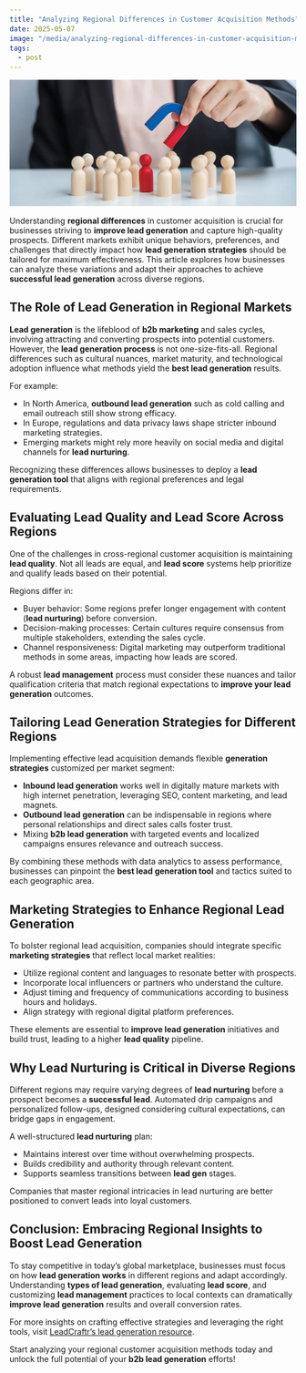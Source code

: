 ```yaml
---
title: "Analyzing Regional Differences in Customer Acquisition Methods"
date: 2025-05-07
image: "/media/analyzing-regional-differences-in-customer-acquisition-methods.webp"
tags:
  - post
---
```


![Analyzing Regional Differences in Customer Acquisition Methods](/media/analyzing-regional-differences-in-customer-acquisition-methods.webp)

Understanding **regional differences** in customer acquisition is crucial for businesses striving to **improve lead generation** and capture high-quality prospects. Different markets exhibit unique behaviors, preferences, and challenges that directly impact how **lead generation strategies** should be tailored for maximum effectiveness. This article explores how businesses can analyze these variations and adapt their approaches to achieve **successful lead generation** across diverse regions.

## The Role of Lead Generation in Regional Markets

**Lead generation** is the lifeblood of **b2b marketing** and sales cycles, involving attracting and converting prospects into potential customers. However, the **lead generation process** is not one-size-fits-all. Regional differences such as cultural nuances, market maturity, and technological adoption influence what methods yield the **best lead generation** results.

For example:

- In North America, **outbound lead generation** such as cold calling and email outreach still show strong efficacy.
- In Europe, regulations and data privacy laws shape stricter inbound marketing strategies.
- Emerging markets might rely more heavily on social media and digital channels for **lead nurturing**.

Recognizing these differences allows businesses to deploy a **lead generation tool** that aligns with regional preferences and legal requirements.

## Evaluating Lead Quality and Lead Score Across Regions

One of the challenges in cross-regional customer acquisition is maintaining **lead quality**. Not all leads are equal, and **lead score** systems help prioritize and qualify leads based on their potential.

Regions differ in:

- Buyer behavior: Some regions prefer longer engagement with content (**lead nurturing**) before conversion.
- Decision-making processes: Certain cultures require consensus from multiple stakeholders, extending the sales cycle.
- Channel responsiveness: Digital marketing may outperform traditional methods in some areas, impacting how leads are scored.

A robust **lead management** process must consider these nuances and tailor qualification criteria that match regional expectations to **improve your lead generation** outcomes.

## Tailoring Lead Generation Strategies for Different Regions

Implementing effective lead acquisition demands flexible **generation strategies** customized per market segment:

- **Inbound lead generation** works well in digitally mature markets with high internet penetration, leveraging SEO, content marketing, and lead magnets.
- **Outbound lead generation** can be indispensable in regions where personal relationships and direct sales calls foster trust.
- Mixing **b2b lead generation** with targeted events and localized campaigns ensures relevance and outreach success.

By combining these methods with data analytics to assess performance, businesses can pinpoint the **best lead generation tool** and tactics suited to each geographic area.

## Marketing Strategies to Enhance Regional Lead Generation

To bolster regional lead acquisition, companies should integrate specific **marketing strategies** that reflect local market realities:

- Utilize regional content and languages to resonate better with prospects.
- Incorporate local influencers or partners who understand the culture.
- Adjust timing and frequency of communications according to business hours and holidays.
- Align strategy with regional digital platform preferences.

These elements are essential to **improve lead generation** initiatives and build trust, leading to a higher **lead quality** pipeline.

## Why Lead Nurturing is Critical in Diverse Regions

Different regions may require varying degrees of **lead nurturing** before a prospect becomes a **successful lead**. Automated drip campaigns and personalized follow-ups, designed considering cultural expectations, can bridge gaps in engagement.

A well-structured **lead nurturing** plan:

- Maintains interest over time without overwhelming prospects.
- Builds credibility and authority through relevant content.
- Supports seamless transitions between **lead gen** stages.

Companies that master regional intricacies in lead nurturing are better positioned to convert leads into loyal customers.

## Conclusion: Embracing Regional Insights to Boost Lead Generation

To stay competitive in today’s global marketplace, businesses must focus on how **lead generation works** in different regions and adapt accordingly. Understanding **types of lead generation**, evaluating **lead score**, and customizing **lead management** practices to local contexts can dramatically **improve lead generation** results and overall conversion rates.

For more insights on crafting effective strategies and leveraging the right tools, visit [LeadCraftr’s lead generation resource](https://leadcraftr.com/posts/lead-generation/).

Start analyzing your regional customer acquisition methods today and unlock the full potential of your **b2b lead generation** efforts!
